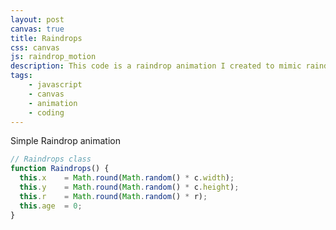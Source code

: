 ```yaml
---
layout: post
canvas: true
title: Raindrops
css: canvas
js: raindrop_motion
description: This code is a raindrop animation I created to mimic raindrop on water with ripples fading as it radiate out.
tags:
    - javascript
    - canvas
    - animation
    - coding
---
```



Simple Raindrop animation

```javascript
// Raindrops class
function Raindrops() {
  this.x    = Math.round(Math.random() * c.width);
  this.y    = Math.round(Math.random() * c.height);
  this.r    = Math.round(Math.random() * r);
  this.age  = 0;
}
```




<!-- There is a screensaver of this code. It's written in Objective-C for macOS. The code is located here. -->
